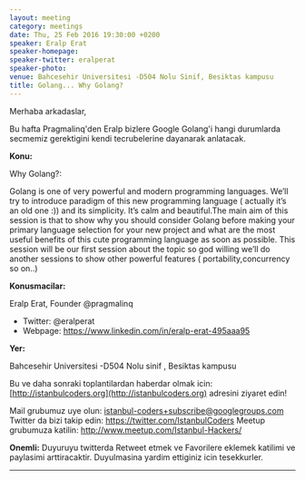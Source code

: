 ```yaml
---
layout: meeting
category: meetings
date: Thu, 25 Feb 2016 19:30:00 +0200
speaker: Eralp Erat
speaker-homepage:
speaker-twitter: eralperat
speaker-photo: 
venue: Bahcesehir Universitesi -D504 Nolu Sinif, Besiktas kampusu
title: Golang... Why Golang?
---
```

Merhaba arkadaslar,

Bu hafta Pragmalinq'den Eralp bizlere Google Golang'i hangi durumlarda secmemiz gerektigini kendi tecrubelerine dayanarak anlatacak. 

**Konu:**

Why Golang?:

Golang is one of very powerful and modern programming languages. We’ll try to introduce paradigm of this new programming language ( actually it’s an old one :)) and its simplicity. It’s calm and beautiful.The main aim of this session is that to show why you should consider Golang before making your primary language selection for your new project and what are the most useful benefits of this cute programming language as soon as possible. This session will be our first session about the topic so god willing we’ll do another sessions to show other powerful features ( portability,concurrency so on..)

**Konusmacilar:**

Eralp Erat, Founder @pragmalinq

- Twitter: @eralperat
- Webpage: https://www.linkedin.com/in/eralp-erat-495aaa95 

**Yer:**

Bahcesehir Universitesi -D504 Nolu sinif , Besiktas kampusu

Bu ve daha sonraki toplantilardan haberdar olmak icin: [](http://istanbulcoders.org/)[http://istanbulcoders.org](http://istanbulcoders.org) adresini ziyaret edin!

Mail grubumuz uye olun: <a>istanbul-coders+subscribe@googlegroups.com</a>
Twitter da bizi takip edin: <a>https://twitter.com/IstanbulCoders</a>
Meetup grubumuza katilin: <a>http://www.meetup.com/Istanbul-Hackers/</a>

**Onemli:**
Duyuruyu twitterda Retweet etmek ve Favorilere eklemek katilimi ve paylasimi arttiracaktir. Duyulmasina yardim ettiginiz icin tesekkurler.

----

